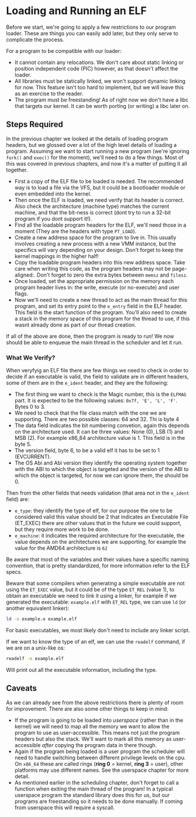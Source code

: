 # Loading and Running an ELF

Before we start, we're going to apply a few restrictions to our program loader. These are things you can easily add later, but they only serve to complicate the process.

For a program to be compatible with our loader:

- It cannot contain any relocations. We don't care about static linking or position independent code (PIC) however, as that doesn't affect the loader.
- All libraries must be statically linked, we won't support dynamic linking for now. This feature isn't too hard to implement, but we will leave this as an exercise to the reader.
- The program must be freestanding! As of right now we don't have a libc that targets our kernel. It can be worth porting (or writing) a libc later on.

## Steps Required

In the previous chapter we looked at the details of loading program headers, but we glossed over a lot of the high level details of loading a program. Assuming we want to start running a new program (we're ignoring `fork()` and `exec()` for the moment), we'll need to do a few things. Most of this was covered in previous chapters, and now it's a matter of putting it all together.

- First a copy of the ELF file to be loaded is needed. The recommended way is to load a file via the VFS, but it could be a bootloader module or even embedded into the kernel.
- Then once the ELF is loaded, we need verify that its header is correct. Also check the architecture (machine type) matches the current machine, and that the bit-ness is correct (dont try to run a 32-bit program if you dont support it!).
- Find all the loadable program headers for the ELF, we'll need those in a moment (They are the headers with type `PT_LOAD`).
- Create a new address space for the program to live in. This usually involves creating a new process with a new VMM instance, but the specifics will vary depending on your design. Don't forget to keep the kernel mappings in the higher half!
- Copy the loadable program headers into this new address space. Take care when writing this code, as the program headers may not be page-aligned:. Don't forget to zero the extra bytes between `memsz` and `filesz`.
- Once loaded, set the appropriate permission on the memory each program header lives in: the write, execute (or no-execute) and user flags.
- Now we'll need to create a new thread to act as the main thread for this program, and set its entry point to the `e_entry` field in the ELF header. This field is the start function of the program. You'll also need to create a stack in the memory space of this program for the thread to use, if this wasnt already done as part of our thread creation.

If all of the above are done,  then the program is ready to run! We now should be able to enqueue the main thread in the scheduler and let it run.

### What We Verify?

When veryfyig an ELF file there are few things we need to check in order to decide if an executable is valid, the field to validate are in different headers, some of them are in the `e_ident` header, and they are the following:

* The first thing we want to check is the Magic number, this is the `ELFMAG` part. It is expected to be the following values: `0x7f, 'E', 'L', 'F'`. Bytes 0 to 3.
* We need to check that the file class match with the one we are supporting. There are two possible classes: 64 and 32. Thi is byte 4
* The data field indicates the bit numbering convetion, again this depends on the architecture used. It can be three values: None (0), LSB (1) and MSB (2). For example x86_64 architecture value is 1. This field is in the byte 5.
* The version field, byte 6,  to be a valid elf it has to be set to 1 (EVCURRENT).
* The OS Abi and Abi version they  identify the operating system together with the ABI to which the object is targeted and the version of the ABI to which the object is targeted, for now we can ignore them, the should be 0.

Then from the other fields that needs validation (that area not in the `e_ident` field) are:

* `e_type`: they identify the type of elf, for our purpose the one to be considered valid this value should be 2 that indicates an Executable File (ET_EXEC) there are other values that in the future we could support, but they require more work to be done.
* `e_machine`: it indicates the required architecture for the executable, the value depends on the architectures we are supporting, for example the value for the AMD64 architecture is `62`

Be aware that most of the variables and their values have a specific naming convention, that is pretty standardized, for more information refer to the ELF specs.

Beware that some compilers when generating a simple executable are not using the `ET_EXEC` value, but it could be of the type `ET_REL` (value 1), to obtain an executable we need to link it using a linker, for example if we generated the executable: `example.elf` with `ET_REL` type, we can use `ld` (or another equivalent linker):

```sh
ld -o example.o example.elf
```

For basic executables, we most likely don't need to include any linker script. 

If we want to know the type of an elf, we can use the `readelf` command, if we are on a unix-like os: 
```sh
readelf -e example.elf
``` 

Will print out all the executable information, including the type.



## Caveats

As we can already see from the above restrictions there is plenty of room for improvement. There are also some other things to keep in mind:

- If the program is going to be loaded into *userspace* (rather than in the kernel) we will need to map all the memory we want to allow the program to use as user-accessible. This means not just the program headers but also the stack. We'll  want to mark all this memory as user-accessible *after* copying the program data in there though.
- Again if the program being loaded is a user program the scheduler will need to handle switching between different privilege levels on the cpu. On `x86_64` these are called rings (__ring 0__ = kernel, __ring 3__ = user), other platforms may use different names. See the userspace chapter for more detail.
- As mentioned earlier in the scheduling chapter, don't forget to call a function when exiting the main thread of the program! In a typical userspace program the standard library does this for us, but our programs are freestanding so it needs to be done manually. If coming from userspace this will require a syscall.
